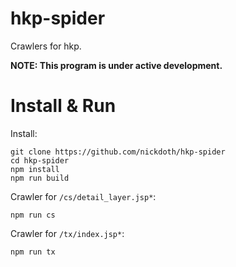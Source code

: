 # hkp-spider

Crawlers for hkp.

**NOTE: This program is under active development.**

# Install & Run

Install:

```shell
git clone https://github.com/nickdoth/hkp-spider
cd hkp-spider
npm install
npm run build
```

Crawler for `/cs/detail_layer.jsp*`:

```shell
npm run cs
```

Crawler for `/tx/index.jsp*`:

```shell
npm run tx
```